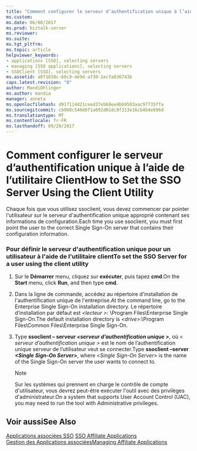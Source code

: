 ```yaml
---
title: "Comment configurer le serveur d’authentification unique à l’aide de l’utilitaire Client | Documents Microsoft"
ms.custom: 
ms.date: 06/08/2017
ms.prod: biztalk-server
ms.reviewer: 
ms.suite: 
ms.tgt_pltfrm: 
ms.topic: article
helpviewer_keywords:
- applications [SSO], selecting servers
- managing [SSO applications], selecting servers
- SSOClient [SSO], selecting servers
ms.assetid: a0f1038c-60c9-4e9d-a730-1ecfa036743b
caps.latest.revision: "8"
author: MandiOhlinger
ms.author: mandia
manager: anneta
ms.openlocfilehash: d917114d21ceed37eb68ee4bb9503aac97735ffa
ms.sourcegitcommit: cb908c540d8f1a692d01dc8f313e16cb4b4e696d
ms.translationtype: MT
ms.contentlocale: fr-FR
ms.lasthandoff: 09/20/2017
---
```

# <a name="how-to-set-the-sso-server-using-the-client-utility"></a><span data-ttu-id="9ed32-102">Comment configurer le serveur d’authentification unique à l’aide de l’utilitaire Client</span><span class="sxs-lookup"><span data-stu-id="9ed32-102">How to Set the SSO Server Using the Client Utility</span></span>
<span data-ttu-id="9ed32-103">Chaque fois que vous utilisez ssoclient, vous devez commencer par pointer l'utilisateur sur le serveur d'authentification unique approprié contenant ses informations de configuration.</span><span class="sxs-lookup"><span data-stu-id="9ed32-103">Each time you use ssoclient, you must first point the user to the correct Single Sign-On server that contains their configuration information.</span></span>  
  
### <a name="to-set-the-sso-server-for-a-user-using-the-client-utility"></a><span data-ttu-id="9ed32-104">Pour définir le serveur d'authentification unique pour un utilisateur à l'aide de l'utilitaire client</span><span class="sxs-lookup"><span data-stu-id="9ed32-104">To set the SSO Server for a user using the client utility</span></span>  
  
1.  <span data-ttu-id="9ed32-105">Sur le **Démarrer** menu, cliquez sur **exécuter**, puis tapez **cmd**.</span><span class="sxs-lookup"><span data-stu-id="9ed32-105">On the **Start** menu, click **Run**, and then type **cmd**.</span></span>  
  
2.  <span data-ttu-id="9ed32-106">Dans la ligne de commande, accédez au répertoire d'installation de l'authentification unique de l'entreprise.</span><span class="sxs-lookup"><span data-stu-id="9ed32-106">At the command line, go to the Enterprise Single Sign-On installation directory.</span></span> <span data-ttu-id="9ed32-107">Le répertoire d’installation par défaut est  *\<lecteur >*: \Program Files\Enterprise Single Sign-On.</span><span class="sxs-lookup"><span data-stu-id="9ed32-107">The default installation directory is *\<drive>*:\Program Files\Common Files\Enterprise Single Sign-On.</span></span>  
  
3.  <span data-ttu-id="9ed32-108">Type **ssoclient – serveur  *\<serveur d’authentification unique >***, où \< *serveur d’authentification unique >* est le nom de l’authentification unique serveur de l’utilisateur veut se connecter.</span><span class="sxs-lookup"><span data-stu-id="9ed32-108">Type **ssoclient –server *\<Single Sign-On Server>***, where \<*Single Sign-On Server>* is the name of the Single Sign-On server the user wants to connect to.</span></span>  
  
    > [!NOTE]
    >  <span data-ttu-id="9ed32-109">Sur les systèmes qui prennent en charge le contrôle de compte d'utilisateur, vous devrez peut-être exécuter l'outil avec des privilèges d'administrateur.</span><span class="sxs-lookup"><span data-stu-id="9ed32-109">On a system that supports User Account Control (UAC), you may need to run the tool with Administrative privileges.</span></span>  
  
## <a name="see-also"></a><span data-ttu-id="9ed32-110">Voir aussi</span><span class="sxs-lookup"><span data-stu-id="9ed32-110">See Also</span></span>  
 <span data-ttu-id="9ed32-111">[Applications associées SSO](../core/sso-affiliate-applications.md) </span><span class="sxs-lookup"><span data-stu-id="9ed32-111">[SSO Affiliate Applications](../core/sso-affiliate-applications.md) </span></span>  
 [<span data-ttu-id="9ed32-112">Gestion des Applications associées</span><span class="sxs-lookup"><span data-stu-id="9ed32-112">Managing Affiliate Applications</span></span>](../core/managing-affiliate-applications.md)